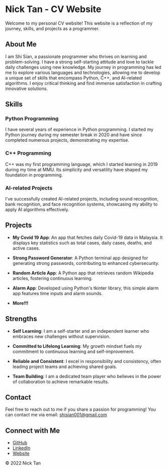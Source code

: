 # Nick Tan - CV Website

Welcome to my personal CV website! This website is a reflection of my journey, skills, and projects as a programmer.

## About Me

I am Shi Sian, a passionate programmer who thrives on learning and problem-solving. I have a strong self-starting attitude and love to tackle daily challenges using new knowledge. My journey in programming has led me to explore various languages and technologies, allowing me to develop a unique set of skills that encompass Python, C++, and AI-related algorithms. I enjoy critical thinking and find immense satisfaction in crafting innovative solutions.

## Skills

### Python Programming

I have several years of experience in Python programming. I started my Python journey during my semester break in 2020 and have since completed numerous projects, demonstrating my expertise.

### C++ Programming

C++ was my first programming language, which I started learning in 2019 during my time at MMU. Its simplicity and versatility have shaped my foundation in programming.

### AI-related Projects

I've successfully created AI-related projects, including sound recognition, bank recognition, and face recognition systems, showcasing my ability to apply AI algorithms effectively.

## Projects

- **My Covid 19 App**: An app that fetches daily Covid-19 data in Malaysia. It displays key statistics such as total cases, daily cases, deaths, and active cases.

- **Strong Password Generator**: A Python terminal app designed for generating strong passwords, contributing to enhanced cybersecurity.

- **Random Article App**: A Python app that retrieves random Wikipedia articles, fostering continuous learning.

- **Alarm App**: Developed using Python's tkinter library, this simple alarm app features time inputs and alarm sounds.

- **More!!!**

## Strengths

- **Self Learning**: I am a self-starter and an independent learner who embraces new challenges without supervision.

- **Committed to Lifelong Learning**: My growth mindset fuels my commitment to continuous learning and self-improvement.

- **Reliable and Consistent**: I excel in responsibility and consistency, often leading project teams and achieving shared goals.

- **Team Building**: I am a dedicated team player who believes in the power of collaboration to achieve remarkable results.

## Contact

Feel free to reach out to me if you share a passion for programming! You can contact me via email: [shisian001@gmail.com](mailto:shisian001@gmail.com)

## Connect with Me

- [GitHub](https://github.com/shisian512)
- [LinkedIn](https://www.linkedin.com/in/tan-shi-sian-027884236/)
- [Website](https://shisian512.github.io/cv/)

© 2022 Nick Tan
